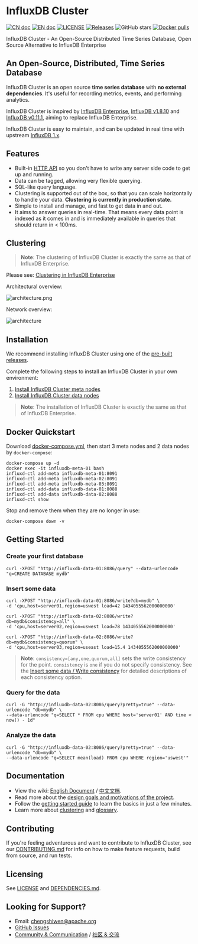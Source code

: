 # InfluxDB Cluster

[![CN doc](https://img.shields.io/badge/文档-中文版-blue.svg)](https://github.com/chengshiwen/influxdb-cluster/wiki)
[![EN doc](https://img.shields.io/badge/document-English-blue.svg)](https://github.com/chengshiwen/influxdb-cluster/wiki/Home-Eng)
[![LICENSE](https://img.shields.io/github/license/chengshiwen/influxdb-cluster.svg)](https://github.com/chengshiwen/influxdb-cluster/blob/master/LICENSE)
[![Releases](https://img.shields.io/github/v/release/chengshiwen/influxdb-cluster.svg)](https://github.com/chengshiwen/influxdb-cluster/releases)
![GitHub stars](https://img.shields.io/github/stars/chengshiwen/influxdb-cluster.svg?label=github%20stars&logo=github)
[![Docker pulls](https://img.shields.io/docker/pulls/chengshiwen/influxdb.svg)](https://hub.docker.com/r/chengshiwen/influxdb)

InfluxDB Cluster - An Open-Source Distributed Time Series Database, Open Source Alternative to InfluxDB Enterprise

## An Open-Source, Distributed, Time Series Database

InfluxDB Cluster is an open source **time series database** with
**no external dependencies**. It's useful for recording metrics,
events, and performing analytics.

InfluxDB Cluster is inspired by [InfluxDB Enterprise](https://docs.influxdata.com/enterprise_influxdb/v1.8/), [InfluxDB v1.8.10](https://github.com/influxdata/influxdb/tree/v1.8.10) and [InfluxDB v0.11.1](https://github.com/influxdata/influxdb/tree/v0.11.1), aiming to replace InfluxDB Enterprise.

InfluxDB Cluster is easy to maintain, and can be updated in real time with upstream [InfluxDB 1.x](https://github.com/influxdata/influxdb/tree/master-1.x).

## Features

* Built-in [HTTP API](https://docs.influxdata.com/influxdb/latest/guides/writing_data/) so you don't have to write any server side code to get up and running.
* Data can be tagged, allowing very flexible querying.
* SQL-like query language.
* Clustering is supported out of the box, so that you can scale horizontally to handle your data. **Clustering is currently in production state.**
* Simple to install and manage, and fast to get data in and out.
* It aims to answer queries in real-time. That means every data point is
  indexed as it comes in and is immediately available in queries that
  should return in < 100ms.

## Clustering

> **Note**: The clustering of InfluxDB Cluster is exactly the same as that of InfluxDB Enterprise.

Please see: [Clustering in InfluxDB Enterprise](https://docs.influxdata.com/enterprise_influxdb/v1.8/concepts/clustering/)

Architectural overview:

![architecture.png](https://iili.io/Vw1XTB.png)

Network overview:

![architecture](https://docs.influxdata.com/img/enterprise/1-8-network-diagram.png)

## Installation

We recommend installing InfluxDB Cluster using one of the [pre-built releases](https://github.com/chengshiwen/influxdb-cluster/releases).

Complete the following steps to install an InfluxDB Cluster in your own environment:

1. [Install InfluxDB Cluster meta nodes](https://github.com/chengshiwen/influxdb-cluster/wiki/Home-Eng#meta-node-setup)
2. [Install InfluxDB Cluster data nodes](https://github.com/chengshiwen/influxdb-cluster/wiki/Home-Eng#data-node-setup)

> **Note**: The installation of InfluxDB Cluster is exactly the same as that of InfluxDB Enterprise.

## Docker Quickstart

Download [docker-compose.yml](./docker/quick/docker-compose.yml), then start 3 meta nodes and 2 data nodes by `docker-compose`:

```
docker-compose up -d
docker exec -it influxdb-meta-01 bash
influxd-ctl add-meta influxdb-meta-01:8091
influxd-ctl add-meta influxdb-meta-02:8091
influxd-ctl add-meta influxdb-meta-03:8091
influxd-ctl add-data influxdb-data-01:8088
influxd-ctl add-data influxdb-data-02:8088
influxd-ctl show
```

Stop and remove them when they are no longer in use:

```
docker-compose down -v
```

## Getting Started

### Create your first database

```
curl -XPOST "http://influxdb-data-01:8086/query" --data-urlencode "q=CREATE DATABASE mydb"
```

### Insert some data
```
curl -XPOST "http://influxdb-data-01:8086/write?db=mydb" \
-d 'cpu,host=server01,region=uswest load=42 1434055562000000000'

curl -XPOST "http://influxdb-data-02:8086/write?db=mydb&consistency=all" \
-d 'cpu,host=server02,region=uswest load=78 1434055562000000000'

curl -XPOST "http://influxdb-data-02:8086/write?db=mydb&consistency=quorum" \
-d 'cpu,host=server03,region=useast load=15.4 1434055562000000000'
```

> **Note**: `consistency=[any,one,quorum,all]` sets the write consistency for the point. `consistency` is `one` if you do not specify consistency. See the [Insert some data / Write consistency](https://github.com/chengshiwen/influxdb-cluster/wiki/Home-Eng#insert-some-data) for detailed descriptions of each consistency option.

### Query for the data
```
curl -G "http://influxdb-data-02:8086/query?pretty=true" --data-urlencode "db=mydb" \
--data-urlencode "q=SELECT * FROM cpu WHERE host='server01' AND time < now() - 1d"
```

### Analyze the data
```
curl -G "http://influxdb-data-02:8086/query?pretty=true" --data-urlencode "db=mydb" \
--data-urlencode "q=SELECT mean(load) FROM cpu WHERE region='uswest'"
```

## Documentation

* View the wiki: [English Document](https://github.com/chengshiwen/influxdb-cluster/wiki/Home-Eng) / [中文文档](https://github.com/chengshiwen/influxdb-cluster/wiki/Home).
* Read more about the [design goals and motivations of the project](https://docs.influxdata.com/enterprise_influxdb/v1.8/).
* Follow the [getting started guide](https://docs.influxdata.com/enterprise_influxdb/v1.8/introduction/getting-started/) to learn the basics in just a few minutes.
* Learn more about [clustering](https://docs.influxdata.com/enterprise_influxdb/v1.8/concepts/clustering/) and [glossary](https://docs.influxdata.com/enterprise_influxdb/v1.8/concepts/glossary/).

## Contributing

If you're feeling adventurous and want to contribute to InfluxDB Cluster, see our [CONTRIBUTING.md](./CONTRIBUTING.md) for info on how to make feature requests, build from source, and run tests.

## Licensing

See [LICENSE](./LICENSE) and [DEPENDENCIES.md](./DEPENDENCIES.md).

## Looking for Support?

- Email: chengshiwen@apache.org
- [GitHub Issues](https://github.com/chengshiwen/influxdb-cluster/issues)
- [Community & Communication](https://github.com/chengshiwen/influxdb-cluster/wiki/Home-Eng#community--communication) / [社区 & 交流](https://github.com/chengshiwen/influxdb-cluster/wiki#社区--交流)
